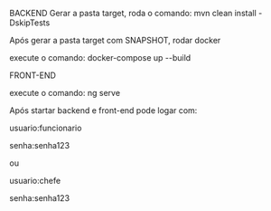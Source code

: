 BACKEND
Gerar a pasta target, roda o comando: mvn clean install -DskipTests

Após gerar a pasta target com SNAPSHOT, rodar docker

execute o comando: docker-compose up --build

FRONT-END

execute o comando: ng serve

Após startar backend e front-end pode logar com:

usuario:funcionario

senha:senha123

ou

usuario:chefe

senha:senha123

